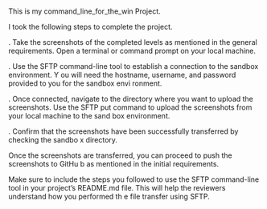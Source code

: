 ###

This is my command_line_for_the_win Project.


I took the following steps to complete the project.

. Take the screenshots of the completed levels as mentioned in the general requirements.
  Open a terminal or command prompt on your local machine.

. Use the SFTP command-line tool to establish a connection to the sandbox environment. Y  ou will need the hostname, username, and password provided to you for the sandbox envi  ronment.

. Once connected, navigate to the directory where you want to upload the screenshots.
  Use the SFTP put command to upload the screenshots from your local machine to the sand  box environment.

. Confirm that the screenshots have been successfully transferred by checking the sandbo  x directory.

  Once the screenshots are transferred, you can proceed to push the screenshots to GitHu  b as mentioned in the initial requirements.

  Make sure to include the steps you followed to use the SFTP command-line tool in your   project’s README.md file. This will help the reviewers understand how you performed th  e file transfer using SFTP.

